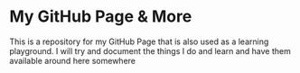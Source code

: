 # My GitHub Page & More

This is a repository for my GitHub Page that is also used as a learning playground. I will try and document the things I do and learn and have them available around here somewhere